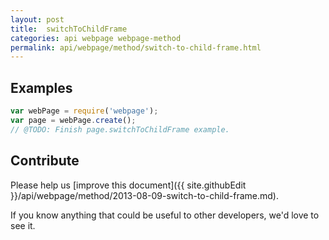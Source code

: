 ```yaml
---
layout: post
title:  switchToChildFrame
categories: api webpage webpage-method
permalink: api/webpage/method/switch-to-child-frame.html
---
```


## Examples

```javascript
var webPage = require('webpage');
var page = webPage.create();
// @TODO: Finish page.switchToChildFrame example.
```

## Contribute

Please help us [improve this document]({{ site.githubEdit }}/api/webpage/method/2013-08-09-switch-to-child-frame.md).

If you know anything that could be useful to other developers, we'd love to see it.


